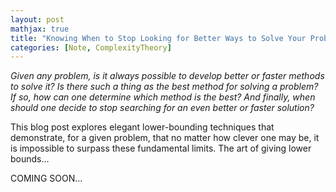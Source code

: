 ```yaml
---
layout: post
mathjax: true
title: "Knowing When to Stop Looking for Better Ways to Solve Your Problems"
categories: [Note, ComplexityTheory]
---
```


*Given any problem, is it always possible to develop better or faster methods to solve it? Is there such a thing as the best method for solving a problem? If so, how can one determine which method is the best? And finally, when should one decide to stop searching for an even better or faster solution?*

This blog post explores elegant lower-bounding techniques that demonstrate, for a given problem, that no matter how clever one may be, it is impossible to surpass these fundamental limits. The art of giving lower bounds...

COMING SOON...
